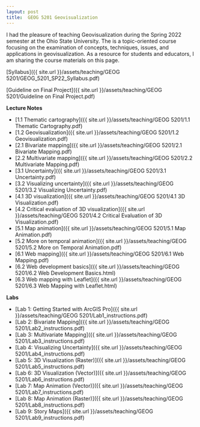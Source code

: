 ```yaml
---
layout: post
title:  GEOG 5201 Geovisualization
---
```


I had the pleasure of teaching Geovisualization during the Spring 2022 semester at the Ohio State University. The is a topic-oriented course focusing on the examination of concepts, techniques, issues, and applications in geovisualization. As a resource for students and educators, I am sharing the course materials on this page.

[Syllabus]({{ site.url }}/assets/teaching/GEOG 5201/GEOG_5201_SP22_Syllabus.pdf)

[Guideline on Final Project]({{ site.url }}/assets/teaching/GEOG 5201/Guideline on Final Project.pdf)

**Lecture Notes**
- [1.1 Thematic cartography]({{ site.url }}/assets/teaching/GEOG 5201/1.1 Thematic Cartography.pdf)
- [1.2 Geovisualization]({{ site.url }}/assets/teaching/GEOG 5201/1.2 Geovisualization.pdf)
- [2.1 Bivariate mapping]({{ site.url }}/assets/teaching/GEOG 5201/2.1 Bivariate Mapping.pdf)
- [2.2 Multivariate mapping]({{ site.url }}/assets/teaching/GEOG 5201/2.2 Multivariate Mapping.pdf)
- [3.1 Uncertainty]({{ site.url }}/assets/teaching/GEOG 5201/3.1 Uncertainty.pdf)
- [3.2 Visualizing uncertainty]({{ site.url }}/assets/teaching/GEOG 5201/3.2 Visualizing Uncertainty.pdf)
- [4.1 3D visualization]({{ site.url }}/assets/teaching/GEOG 5201/4.1 3D Visualization.pdf)
- [4.2 Critical evaluation of 3D visualization]({{ site.url }}/assets/teaching/GEOG 5201/4.2 Critical Evaluation of 3D Visualization.pdf)
- [5.1 Map animation]({{ site.url }}/assets/teaching/GEOG 5201/5.1 Map Animation.pdf)
- [5.2 More on temporal animation]({{ site.url }}/assets/teaching/GEOG 5201/5.2 More on Temporal Animation.pdf)
- [6.1 Web mapping]({{ site.url }}/assets/teaching/GEOG 5201/6.1 Web Mapping.pdf)
- [6.2 Web development basics]({{ site.url }}/assets/teaching/GEOG 5201/6.2 Web Development Basics.html)
- [6.3 Web mapping with Leaflet]({{ site.url }}/assets/teaching/GEOG 5201/6.3 Web Mapping with Leaflet.html)


**Labs**
- [Lab 1: Getting Started with ArcGIS Pro]({{ site.url }}/assets/teaching/GEOG 5201/Lab1_instructions.pdf)
- [Lab 2: Bivariate Mapping]({{ site.url }}/assets/teaching/GEOG 5201/Lab2_instructions.pdf)
- [Lab 3: Multivariate Mapping]({{ site.url }}/assets/teaching/GEOG 5201/Lab3_instructions.pdf)
- [Lab 4: Visualizing Uncertainty]({{ site.url }}/assets/teaching/GEOG 5201/Lab4_instructions.pdf)
- [Lab 5: 3D Visualization (Raster)]({{ site.url }}/assets/teaching/GEOG 5201/Lab5_instructions.pdf)
- [Lab 6: 3D Visualization (Vector)]({{ site.url }}/assets/teaching/GEOG 5201/Lab6_instructions.pdf)
- [Lab 7: Map Animation (Vector)]({{ site.url }}/assets/teaching/GEOG 5201/Lab7_instructions.pdf)
- [Lab 8: Map Animation (Raster)]({{ site.url }}/assets/teaching/GEOG 5201/Lab8_instructions.pdf)
- [Lab 9: Story Maps]({{ site.url }}/assets/teaching/GEOG 5201/Lab9_instructions.pdf)


